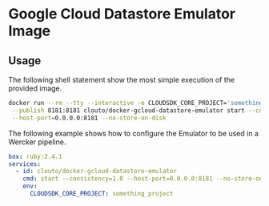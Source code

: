 # Google Cloud Datastore Emulator Image


## Usage

The following shell statement show the most simple execution of the provided image.

```bash
docker run --rm --tty --interactive -e CLOUDSDK_CORE_PROJECT='something_project' \
 --publish 8181:8181 clouto/docker-gcloud-datastore-emulator start --consistency=1.0 \
 --host-port=0.0.0.0:8181 --no-store-on-disk
```

The following example shows how to configure the Emulator to be used in a Wercker pipeline.

```yaml
box: ruby:2.4.1
services:
  - id: clouto/docker-gcloud-datastore-emulator
    cmd: start --consistency=1.0 --host-port=0.0.0.0:8181 --no-store-on-disk
    env:
      CLOUDSDK_CORE_PROJECT: something_project
```
